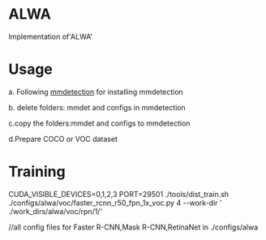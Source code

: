 # ALWA
Implementation of'ALWA'

# Usage
a. Following [mmdetection](https://github.com/open-mmlab/mmdetection) for installing mmdetection

b. delete folders: mmdet and configs in mmdetection

c.copy the folders:mmdet and  configs to mmdetection

d.Prepare COCO or VOC dataset


# Training

CUDA_VISIBLE_DEVICES=0,1,2,3 PORT=29501 ./tools/dist_train.sh ./configs/alwa/voc/faster_rcnn_r50_fpn_1x_voc.py 4 --work-dir ' ./work_dirs/alwa/voc/rpn/1/' 

//all config files for Faster R-CNN,Mask R-CNN,RetinaNet in ./configs/alwa
